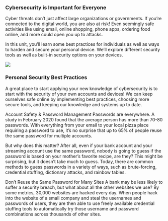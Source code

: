 ### Cybersecurity is Important for Everyone
Cyber threats don’t just affect large organizations or governments. If you’re connected to the digital world, you are also at risk! Even seemingly safe activities like using email, online shopping, phone apps, ordering food online, and more could open you up to attacks.

In this unit, you’ll learn some best practices for individuals as well as ways to harden and secure your personal device. We’ll explore different security tools as well as built-in security options on your devices.

![](https://static-assets.codecademy.com/Courses/introduction-to-cybersecurity/securing-personal-devices/Cybersecurity_ComputerSystemSecurityHardening_1-16.svg)

### Personal Security Best Practices

A great place to start applying your new knowledge of cybersecurity is to start with the security of your own accounts and devices! We can keep ourselves safe online by implementing best practices, choosing more secure tools, and keeping our knowledge and systems up to date.

Account Safety & Password Management
Passwords are everywhere. A study in February 2020 found that the average person has more than 70-80 passwords. With everything from your email to your local pizza place requiring a password to use, it’s no surprise that up to 65% of people reuse the same password for multiple accounts.

But why does this matter? After all, even if your bank account and your streaming account use the same password, nobody is going to guess if the password is based on your mother’s favorite recipe, are they? This might be surprising, but it doesn’t take much to guess. Today, there are common methods to guess passwords in a variety of ways, such as brute-forcing, credential stuffing, dictionary attacks, and rainbow tables.

Don’t Reuse the Same Password for Many Sites
A bank may be less likely to suffer a security breach, but what about all the other websites we use? By some metrics, 30,000 websites are hacked every day. When people hack into the website of a small company and steal the usernames and passwords of users, they are then able to use freely available credential stuffing tools to automatically try those username and password combinations across thousands of other sites.